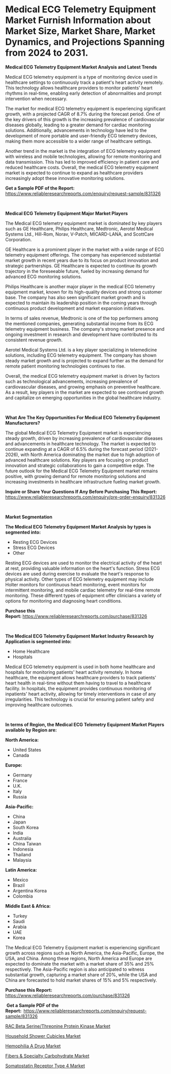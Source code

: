 <p><h1>Medical ECG Telemetry Equipment Market Furnish Information about Market Size, Market Share, Market Dynamics, and Projections Spanning from 2024 to 2031.</h1></p><p><strong>Medical ECG Telemetry Equipment Market Analysis and Latest Trends</strong></p>
<p><p>Medical ECG telemetry equipment is a type of monitoring device used in healthcare settings to continuously track a patient's heart activity remotely. This technology allows healthcare providers to monitor patients' heart rhythms in real-time, enabling early detection of abnormalities and prompt intervention when necessary.</p><p>The market for medical ECG telemetry equipment is experiencing significant growth, with a projected CAGR of 8.7% during the forecast period. One of the key drivers of this growth is the increasing prevalence of cardiovascular diseases globally, leading to a greater demand for cardiac monitoring solutions. Additionally, advancements in technology have led to the development of more portable and user-friendly ECG telemetry devices, making them more accessible to a wider range of healthcare settings.</p><p>Another trend in the market is the integration of ECG telemetry equipment with wireless and mobile technologies, allowing for remote monitoring and data transmission. This has led to improved efficiency in patient care and reduced healthcare costs. Overall, the medical ECG telemetry equipment market is expected to continue to expand as healthcare providers increasingly adopt these innovative monitoring solutions.</p></p>
<p><strong>Get a Sample PDF of the Report:&nbsp;</strong> <a href="https://www.reliableresearchreports.com/enquiry/request-sample/831326">https://www.reliableresearchreports.com/enquiry/request-sample/831326</a></p>
<p>&nbsp;</p>
<p><strong>Medical ECG Telemetry Equipment Major Market Players</strong></p>
<p><p>The Medical ECG telemetry equipment market is dominated by key players such as GE Healthcare, Philips Healthcare, Medtronic, Aerotel Medical Systems Ltd., Hill-Rom, Norav, V-Patch, MICARD-LANA, and ScottCare Corporation.</p><p>GE Healthcare is a prominent player in the market with a wide range of ECG telemetry equipment offerings. The company has experienced substantial market growth in recent years due to its focus on product innovation and strategic partnerships. GE Healthcare is expected to continue its growth trajectory in the foreseeable future, fueled by increasing demand for advanced ECG monitoring solutions.</p><p>Philips Healthcare is another major player in the medical ECG telemetry equipment market, known for its high-quality devices and strong customer base. The company has also seen significant market growth and is expected to maintain its leadership position in the coming years through continuous product development and market expansion initiatives.</p><p>In terms of sales revenue, Medtronic is one of the top performers among the mentioned companies, generating substantial income from its ECG telemetry equipment business. The company's strong market presence and ongoing investment in research and development have contributed to its consistent revenue growth.</p><p>Aerotel Medical Systems Ltd. is a key player specializing in telemedicine solutions, including ECG telemetry equipment. The company has shown steady market growth and is projected to expand further as the demand for remote patient monitoring technologies continues to rise.</p><p>Overall, the medical ECG telemetry equipment market is driven by factors such as technological advancements, increasing prevalence of cardiovascular diseases, and growing emphasis on preventive healthcare. As a result, key players in the market are expected to see continued growth and capitalize on emerging opportunities in the global healthcare industry.</p></p>
<p>&nbsp;</p>
<p><strong>What Are The Key Opportunities For Medical ECG Telemetry Equipment Manufacturers?</strong></p>
<p><p>The global Medical ECG Telemetry Equipment market is experiencing steady growth, driven by increasing prevalence of cardiovascular diseases and advancements in healthcare technology. The market is expected to continue expanding at a CAGR of 6.5% during the forecast period (2021-2026), with North America dominating the market due to high adoption of advanced healthcare solutions. Key players are focusing on product innovation and strategic collaborations to gain a competitive edge. The future outlook for the Medical ECG Telemetry Equipment market remains positive, with growing demand for remote monitoring solutions and increasing investments in healthcare infrastructure fueling market growth.</p></p>
<p><strong>Inquire or Share Your Questions If Any Before Purchasing This Report:</strong> <a href="https://www.reliableresearchreports.com/enquiry/pre-order-enquiry/831326">https://www.reliableresearchreports.com/enquiry/pre-order-enquiry/831326</a></p>
<p>&nbsp;</p>
<p><strong>Market Segmentation</strong></p>
<p><strong>The Medical ECG Telemetry Equipment Market Analysis by types is segmented into:</strong></p>
<p><ul><li>Resting ECG Devices</li><li>Stress ECG Devices</li><li>Other</li></ul></p>
<p><p>Resting ECG devices are used to monitor the electrical activity of the heart at rest, providing valuable information on the heart's function. Stress ECG devices are used during exercise to evaluate the heart's response to physical activity. Other types of ECG telemetry equipment may include Holter monitors for continuous heart monitoring, event monitors for intermittent monitoring, and mobile cardiac telemetry for real-time remote monitoring. These different types of equipment offer clinicians a variety of options for monitoring and diagnosing heart conditions.</p></p>
<p><strong>Purchase this Report:&nbsp;</strong><a href="https://www.reliableresearchreports.com/purchase/831326">https://www.reliableresearchreports.com/purchase/831326</a></p>
<p>&nbsp;</p>
<p><strong>The Medical ECG Telemetry Equipment Market Industry Research by Application is segmented into:</strong></p>
<p><ul><li>Home Healthcare</li><li>Hospitals</li></ul></p>
<p><p>Medical ECG telemetry equipment is used in both home healthcare and hospitals for monitoring patients' heart activity remotely. In home healthcare, the equipment allows healthcare providers to track patients' heart health in real-time without them having to travel to a healthcare facility. In hospitals, the equipment provides continuous monitoring of inpatients' heart activity, allowing for timely interventions in case of any irregularities. This technology is crucial for ensuring patient safety and improving healthcare outcomes.</p></p>
<p>&nbsp;</p>
<p><strong>In terms of Region, the Medical ECG Telemetry Equipment Market Players available by Region are:</strong></p>
<p>
    <p> <strong> North America: </strong>
        <ul>
            <li>United States</li>
            <li>Canada</li>
        </ul>
        </p> 
    <p> <strong> Europe: </strong>
        <ul>
            <li>Germany</li>
            <li>France</li>
            <li>U.K.</li>
            <li>Italy</li>
            <li>Russia</li>
        </ul>
        </p> 
    <p> <strong> Asia-Pacific: </strong>
        <ul>
            <li>China</li>
            <li>Japan</li>
            <li>South Korea</li>
            <li>India</li>
            <li>Australia</li>
            <li>China Taiwan</li>
            <li>Indonesia</li>
            <li>Thailand</li>
            <li>Malaysia</li>
        </ul>
        </p> 
    <p> <strong> Latin America: </strong>
        <ul>
            <li>Mexico</li>
            <li>Brazil</li>
            <li>Argentina Korea</li>
            <li>Colombia</li>
        </ul>
        </p> 
    <p> <strong> Middle East & Africa: </strong>
        <ul>
            <li>Turkey</li>
            <li>Saudi</li>
            <li>Arabia</li>
            <li>UAE</li>
            <li>Korea</li>
        </ul>
    </p>
    </p>
<p><p>The Medical ECG Telemetry Equipment market is experiencing significant growth across regions such as North America, the Asia-Pacific, Europe, the USA, and China. Among these regions, North America and Europe are expected to dominate the market with a market share of 35% and 25% respectively. The Asia-Pacific region is also anticipated to witness substantial growth, capturing a market share of 20%, while the USA and China are forecasted to hold market shares of 15% and 5% respectively.</p></p>
<p><strong>Purchase this Report: </strong><a href="https://www.reliableresearchreports.com/purchase/831326">https://www.reliableresearchreports.com/purchase/831326</a></p>
<p>&nbsp;<strong>Get a Sample PDF of the Report:&nbsp;&nbsp;</strong><a href="https://www.reliableresearchreports.com/enquiry/request-sample/831326">https://www.reliableresearchreports.com/enquiry/request-sample/831326</a></p>
<p><strong></strong></p>
<p><p><a href="https://medium.com/@christinegreen87/rac-beta-serine-threonine-protein-kinase-market-analysis-its-cagr-market-segmentation-and-global-f4e2e7c731f3">RAC Beta Serine/Threonine Protein Kinase Market</a></p><p><a href="https://github.com/eeaveuhhh/Market-Research-Report-List-1/blob/main/household-shower-cubicles-market.md">Household Shower Cubicles Market</a></p><p><a href="https://medium.com/@christinegreen87/hemophilia-a-drug-market-analysis-its-cagr-market-segmentation-and-global-industry-overview-2d3d596983a0">Hemophilia A Drug Market</a></p><p><a href="https://github.com/brentleyjimmiealvaradoz4l1rea/Market-Research-Report-List-1/blob/main/fibers-specialty-carbohydrate-market.md">Fibers & Specialty Carbohydrate Market</a></p><p><a href="https://medium.com/@emilywong49/analyzing-somatostatin-receptor-type-4-market-global-industry-perspective-and-forecast-2024-to-ab10397c5eef">Somatostatin Receptor Type 4 Market</a></p></p>